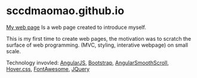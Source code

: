 sccdmaomao.github.io
====================

[My web page](http://sccdmaomao.github.io/ "Guohao Yan's Web Page")
Is a web page created to introduce myself.

This is my first time to create web pages, the motivation was to scratch the surface of web programming.
(MVC, styling, interative webpage) on small scale.

Technology invovled: [AngularJS](https://angularjs.org/), [Bootstrap](http://getbootstrap.com/), [AngularSmoothScroll](https://github.com/arnaudbreton/angular-smoothscroll), [Hover.css](http://ianlunn.github.io/Hover/), [FontAwesome](http://fontawesome.io/), [JQuery](https://jquery.com/)
